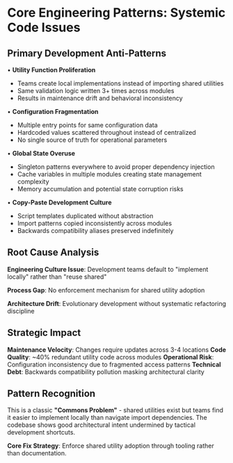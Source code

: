 # Core Engineering Patterns: Systemic Code Issues

## **Primary Development Anti-Patterns**

• **Utility Function Proliferation**

- Teams create local implementations instead of importing shared utilities
- Same validation logic written 3+ times across modules
- Results in maintenance drift and behavioral inconsistency

• **Configuration Fragmentation**

- Multiple entry points for same configuration data
- Hardcoded values scattered throughout instead of centralized
- No single source of truth for operational parameters

• **Global State Overuse**

- Singleton patterns everywhere to avoid proper dependency injection
- Cache variables in multiple modules creating state management complexity
- Memory accumulation and potential state corruption risks

• **Copy-Paste Development Culture**

- Script templates duplicated without abstraction
- Import patterns copied inconsistently across modules
- Backwards compatibility aliases preserved indefinitely

## **Root Cause Analysis**

**Engineering Culture Issue**: Development teams default to "implement locally" rather than "reuse shared"

**Process Gap**: No enforcement mechanism for shared utility adoption

**Architecture Drift**: Evolutionary development without systematic refactoring discipline

## **Strategic Impact**

**Maintenance Velocity**: Changes require updates across 3-4 locations
**Code Quality**: ~40% redundant utility code across modules
**Operational Risk**: Configuration inconsistency due to fragmented access patterns
**Technical Debt**: Backwards compatibility pollution masking architectural clarity

## **Pattern Recognition**

This is a classic **"Commons Problem"** - shared utilities exist but teams find it easier to implement locally than navigate import dependencies. The codebase shows good architectural intent undermined by tactical development shortcuts.

**Core Fix Strategy**: Enforce shared utility adoption through tooling rather than documentation.
